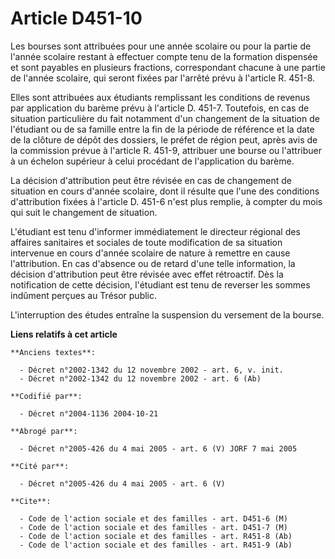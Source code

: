 # Article D451-10

Les bourses sont attribuées pour une année scolaire ou pour la partie de l'année scolaire restant à effectuer compte tenu de
la formation dispensée et sont payables en plusieurs fractions, correspondant chacune à une partie de l'année scolaire, qui
seront fixées par l'arrêté prévu à l'article R. 451-8.

Elles sont attribuées aux étudiants remplissant les conditions de revenus par application du barème prévu à l'article D.
451-7. Toutefois, en cas de situation particulière du fait notamment d'un changement de la situation de l'étudiant ou de sa
famille entre la fin de la période de référence et la date de la clôture de dépôt des dossiers, le préfet de région peut,
après avis de la commission prévue à l'article R. 451-9, attribuer une bourse ou l'attribuer à un échelon supérieur à celui
procédant de l'application du barème.

La décision d'attribution peut être révisée en cas de changement de situation en cours d'année scolaire, dont il résulte que
l'une des conditions d'attribution fixées à l'article D. 451-6 n'est plus remplie, à compter du mois qui suit le changement
de situation.

L'étudiant est tenu d'informer immédiatement le directeur régional des affaires sanitaires et sociales de toute modification
de sa situation intervenue en cours d'année scolaire de nature à remettre en cause l'attribution. En cas d'absence ou de
retard d'une telle information, la décision d'attribution peut être révisée avec effet rétroactif. Dès la notification de
cette décision, l'étudiant est tenu de reverser les sommes indûment perçues au Trésor public.

L'interruption des études entraîne la suspension du versement de la bourse.

**Liens relatifs à cet article**

	**Anciens textes**:

	  - Décret n°2002-1342 du 12 novembre 2002 - art. 6, v. init.
	  - Décret n°2002-1342 du 12 novembre 2002 - art. 6 (Ab)

	**Codifié par**:

	  - Décret n°2004-1136 2004-10-21

	**Abrogé par**:

	  - Décret n°2005-426 du 4 mai 2005 - art. 6 (V) JORF 7 mai 2005

	**Cité par**:

	  - Décret n°2005-426 du 4 mai 2005 - art. 6 (V)

	**Cite**:

	  - Code de l'action sociale et des familles - art. D451-6 (M)
	  - Code de l'action sociale et des familles - art. D451-7 (M)
	  - Code de l'action sociale et des familles - art. R451-8 (Ab)
	  - Code de l'action sociale et des familles - art. R451-9 (Ab)

